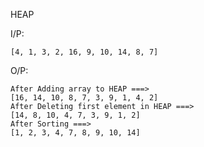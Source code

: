 HEAP

I/P:
	
	[4, 1, 3, 2, 16, 9, 10, 14, 8, 7]

O/P:

	After Adding array to HEAP ===>
	[16, 14, 10, 8, 7, 3, 9, 1, 4, 2]
	After Deleting first element in HEAP ===>
	[14, 8, 10, 4, 7, 3, 9, 1, 2]
	After Sorting ===>
	[1, 2, 3, 4, 7, 8, 9, 10, 14]